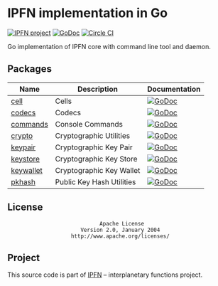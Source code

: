 # IPFN implementation in Go

[![IPFN project](https://img.shields.io/badge/project-IPFN-blue.svg?style=flat-square)](http://github.com/ipfn)
[![GoDoc](https://godoc.org/github.com/ipfn/ipfn/go?status.svg)](https://godoc.org/github.com/ipfn/ipfn/go)
[![Circle CI](https://img.shields.io/circleci/project/ipfn/go-ipfn.svg)](https://circleci.com/gh/ipfn/go-ipfn)

Go implementation of IPFN core with command line tool and daemon.

## Packages

| Name | Description   | Documentation |
|------|---------------|---------------|
| [cell](https://github.com/ipfn/go-ipfn-cell) | Cells | [![GoDoc](https://godoc.org/github.com/ipfn/go-ipfn-cell/cell?status.svg)](https://godoc.org/github.com/ipfn/go-ipfn-cell/cell) |
| [codecs](http://github.com/ipfn/go-ipfn-cell) | Codecs | [![GoDoc](https://godoc.org/github.com/ipfn/go-ipfn-cell/codecs?status.svg)](https://godoc.org/github.com/ipfn/go-ipfn-cell/codecs) |
| [commands](http://github.com/ipfn/go-ipfn-commands) | Console Commands | [![GoDoc](https://godoc.org/github.com/ipfn/go-ipfn-commands?status.svg)](https://godoc.org/github.com/ipfn/go-ipfn-commands) |
| [crypto](http://github.com/ipfn/go-ipfn-crypto) | Cryptographic Utilities | [![GoDoc](https://godoc.org/github.com/ipfn/go-ipfn-crypto?status.svg)](https://godoc.org/github.com/ipfn/go-ipfn-crypto) |
| [keypair](http://github.com/ipfn/go-ipfn-keypair) | Cryptographic Key Pair | [![GoDoc](https://godoc.org/github.com/ipfn/go-ipfn-keypair?status.svg)](https://godoc.org/github.com/ipfn/go-ipfn-keypair) |
| [keystore](http://github.com/ipfn/go-ipfn-keystore) | Cryptographic Key Store | [![GoDoc](https://godoc.org/github.com/ipfn/go-ipfn-keystore?status.svg)](https://godoc.org/github.com/ipfn/go-ipfn-keystore) |
| [keywallet](http://github.com/ipfn/go-ipfn-keywallet) | Cryptographic Key Wallet | [![GoDoc](https://godoc.org/github.com/ipfn/go-ipfn-keywallet?status.svg)](https://godoc.org/github.com/ipfn/go-ipfn-keywallet) |
| [pkhash](http://github.com/ipfn/go-ipfn-pkhash) | Public Key Hash Utilities | [![GoDoc](https://godoc.org/github.com/ipfn/go-ipfn-pkhash?status.svg)](https://godoc.org/github.com/ipfn/ipfn/pkhash) |

## License

                                 Apache License
                           Version 2.0, January 2004
                        http://www.apache.org/licenses/

## Project

This source code is part of [IPFN](https://github.com/ipfn) – interplanetary functions project.
